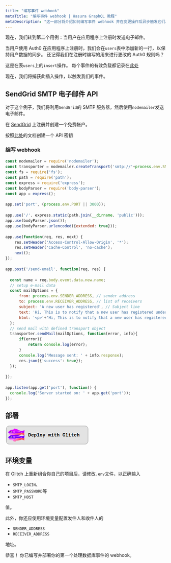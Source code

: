 ```yaml
---
title: "编写事件 webhook"
metaTitle: "编写事件 webhook | Hasura GraphQL 教程"
metaDescription: "这一部分将介绍如何编写事件 webhook 并在变更操作后异步触发它们。"
---
```


现在，我们转到第二个用例：当用户在应用程序上注册时发送电子邮件。

当用户使用 Auth0 在应用程序上注册时，我们会在`users`表中添加新的一行，以保持用户数据的同步。 还记得我们在注册时编写的用来进行更改的 Auth0 规则吗？

这是在表`users`上的`insert`操作。
每个事件的有效负载都记录在[此处](https://hasura.io/docs/latest/graphql/core/event-triggers/payload.html#json-payload)

现在，我们将捕获此插入操作，以触发我们的事件。

## SendGrid SMTP 电子邮件 API

对于这个例子，我们将利用`SendGrid`的 SMTP 服务器，然后使用`nodemailer`发送电子邮件。

在 [SendGrid](https://sendgrid.com/) 上注册并创建一个免费帐户。

按照[此处](https://sendgrid.com/docs/for-developers/sending-email/integrating-with-the-smtp-api/)的文档创建一个 API 密钥

### 编写 webhook

```javascript
const nodemailer = require('nodemailer');
const transporter = nodemailer.createTransport('smtp://'+process.env.SMTP_LOGIN+':'+process.env.SMTP_PASSWORD+'@' + process.env.SMTP_HOST);
const fs = require('fs');
const path = require('path');
const express = require('express');
const bodyParser = require('body-parser');
const app = express();

app.set('port', (process.env.PORT || 3000));

app.use('/', express.static(path.join(__dirname, 'public')));
app.use(bodyParser.json());
app.use(bodyParser.urlencoded({extended: true}));

app.use(function(req, res, next) {
    res.setHeader('Access-Control-Allow-Origin', '*');
    res.setHeader('Cache-Control', 'no-cache');
    next();
});

app.post('/send-email', function(req, res) {

  const name = req.body.event.data.new.name;
  // setup e-mail data
  const mailOptions = {
      from: process.env.SENDER_ADDRESS, // sender address
      to: process.env.RECEIVER_ADDRESS, // list of receivers
      subject: 'A new user has registered', // Subject line
      text: 'Hi, This is to notify that a new user has registered under the name of ' + name, // plaintext body
      html: '<p>'+'Hi, This is to notify that a new user has registered under the name of ' + name + '</p>' // html body
  };
  // send mail with defined transport object
  transporter.sendMail(mailOptions, function(error, info){
      if(error){
          return console.log(error);
      }
      console.log('Message sent: ' + info.response);
      res.json({'success': true});
  });

});

app.listen(app.get('port'), function() {
  console.log('Server started on: ' + app.get('port'));
});
```

## 部署

[![部署到 GLITCH](https://raw.githubusercontent.com/hasura/graphql-engine/master/community/boilerplates/auth-webhooks/nodejs-express/assets/deploy-glitch.png)](https://glitch.com/~sendgrid-send-email-event)

## 环境变量

在 Glitch 上重新组合你自己的项目后，请修改`.env`文件，以正确输入

- `SMTP_LOGIN`、
- `SMTP_PASSWORD`等
- `SMTP_HOST`

值。

此外，你还应使用环境变量配置发件人和收件人的

- `SENDER_ADDRESS`
- `RECEIVER_ADDRESS`

地址。

恭喜！ 你已编写并部署你的第一个处理数据库事件的 webhook。
